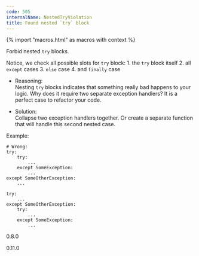 ```yaml
---
code: 505
internalName: NestedTryViolation
title: Found nested `try` block
---
```


{% import "macros.html" as macros with context %}

Forbid nested `try` blocks.

Notice, we check all possible slots for `try` block: 1. the `try` block
itself 2. all `except` cases 3. `else` case 4. and `finally` case

  - Reasoning:  
    Nesting `try` blocks indicates that something really bad happens to
    your logic. Why does it require two separate exception handlers? It
    is a perfect case to refactor your code.

  - Solution:  
    Collapse two exception handlers together. Or create a separate
    function that will handle this second nested case.

Example:

    # Wrong:
    try:
        try:
            ...
        except SomeException:
            ...
    except SomeOtherException:
        ...
    
    try:
        ...
    except SomeOtherException:
        try:
            ...
        except SomeException:
            ...

<div class="versionadded">

0.8.0

</div>

<div class="versionchanged">

0.11.0

</div>